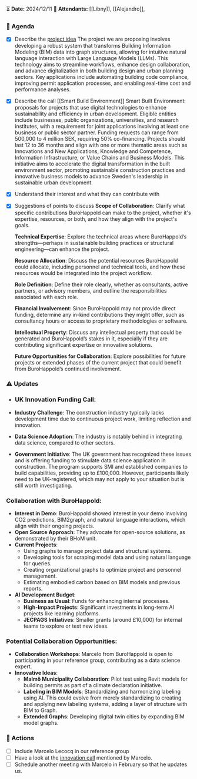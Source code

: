 ⏳ **Date:** 2024/12/11
👩 **Attendants:** [[Libny]], [[Alejandro]], 

### 📃 Agenda

- [x] Describe the [project idea](https://docs.google.com/document/d/18rs04aNBXg9iPkO8oGxhLr7NpN5W98gymZ3AQvNqzNc/edit?usp=drive_link)
	The project we are proposing involves developing a robust system that transforms Building Information Modeling (BIM) data into graph structures, allowing for intuitive natural language interaction with Large Language Models (LLMs). This technology aims to streamline workflows, enhance design collaboration, and advance digitalization in both building design and urban planning sectors. Key applications include automating building code compliance, improving permit application processes, and enabling real-time cost and performance analyses. 
- [x] Describe the call [[Smart Build Environment]]
	Smart Built Environment: proposals for projects that use digital technologies to enhance sustainability and efficiency in urban development. Eligible entities include businesses, public organizations, universities, and research institutes, with a requirement for joint applications involving at least one business or public sector partner. Funding requests can range from 500,000 to 4 million SEK, requiring 50% co-financing. Projects should last 12 to 36 months and align with one or more thematic areas such as Innovations and New Applications, Knowledge and Competence, Information Infrastructure, or Value Chains and Business Models. This initiative aims to accelerate the digital transformation in the built environment sector, promoting sustainable construction practices and innovative business models to advance Sweden's leadership in sustainable urban development.
- [x] Understand their interest and what they can contribute with
- [x] Suggestions of points to discuss
	**Scope of Collaboration**: Clarify what specific contributions BuroHappold can make to the project, whether it's expertise, resources, or both, and how they align with the project's goals.
	
	**Technical Expertise**: Explore the technical areas where BuroHappold’s strengths—perhaps in sustainable building practices or structural engineering—can enhance the project.
	
	**Resource Allocation**: Discuss the potential resources BuroHappold could allocate, including personnel and technical tools, and how these resources would be integrated into the project workflow.
	
    **Role Definition**: Define their role clearly, whether as consultants, active partners, or advisory members, and outline the responsibilities associated with each role.
    
    **Financial Involvement**: Since BuroHappold may not provide direct funding, determine any in-kind contributions they might offer, such as consultancy hours or access to proprietary methodologies or software.
    
    **Intellectual Property**: Discuss any intellectual property that could be generated and BuroHappold’s stakes in it, especially if they are contributing significant expertise or innovative solutions.
    
    **Future Opportunities for Collaboration**: Explore possibilities for future projects or extended phases of the current project that could benefit from BuroHappold’s continued involvement.

### ⚠️ Updates

- ### UK Innovation Funding Call:

- **Industry Challenge**: The construction industry typically lacks development time due to continuous project work, limiting reflection and innovation.
- **Data Science Adoption**: The industry is notably behind in integrating data science, compared to other sectors.
- **Government Initiative**: The UK government has recognized these issues and is offering funding to stimulate data science application in construction. The program supports SMI and established companies to build capabilities, providing up to £100,000. However, participants likely need to be UK-registered, which may not apply to your situation but is still worth investigating.

### Collaboration with BuroHappold:

- **Interest in Demo**: BuroHappold showed interest in your demo involving CO2 predictions, BIM2graph, and natural language interactions, which align with their ongoing projects.
- **Open Source Approach**: They advocate for open-source solutions, as demonstrated by their BHoM unit.
- **Current Projects**:
    - Using graphs to manage project data and structural systems.
    - Developing tools for scraping model data and using natural language for queries.
    - Creating organizational graphs to optimize project and personnel management.
    - Estimating embodied carbon based on BIM models and previous reports.
- **AI Development Budget**:
    - **Business as Usual**: Funds for enhancing internal processes.
    - **High-Impact Projects**: Significant investments in long-term AI projects like learning platforms.
    - **JECPAGS Initiatives**: Smaller grants (around £10,000) for internal teams to explore or test new ideas.

### Potential Collaboration Opportunities:

- **Collaboration Workshops**: Marcelo from BuroHappold is open to participating in your reference group, contributing as a data science expert.
- **Innovative Ideas**:
    - **Malmö Municipality Collaboration**: Pilot test using Revit models for building permits as part of a climate declaration initiative.
    - **Labeling in BIM Models**: Standardizing and harmonizing labeling using AI. This could evolve from merely standardizing to creating and applying new labeling systems, adding a layer of structure with BIM to Graph.
    - **Extended Graphs**: Developing digital twin cities by expanding BIM model graphs.


### 🚀 Actions

- [ ] Include Marcelo Lecocq in our reference group 
- [ ] Have a look at the [innovation call]([https://apply-for-innovation-funding.service.gov.uk/competition/2072/overview/37897e42-6e3e-43af-b13d-3e302bc0bcf9#summary](https://apply-for-innovation-funding.service.gov.uk/competition/2072/overview/37897e42-6e3e-43af-b13d-3e302bc0bcf9#summary)) mentioned by Marcelo.
- [ ] Schedule another meeting with Marcelo in February so that he updates us. 